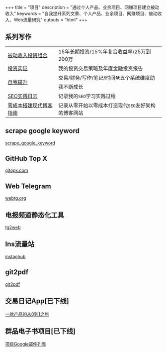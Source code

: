 +++
title = "项目"
description = "通过个人产品、业余项目、网赚项目建立被动收入"
keywords = "自我提升系列文章、个人产品、业余项目、网赚项目、被动收入、Web流量研究"
outputs = "html"
+++

## 系列写作

| | |
| -- | -- |
| [被动收入投资组合](/categories/被动收入投资组合/) | 15年长期投资/15%年复合收益率/25万到200万 |
| [投资实证](/series/投资实证/) | 我的投资交易策略及年度金融投资报告 |
| [自我提升](/series/自我提升/) | 交易/财务/写作/笔记/时间🛠五个系统维度助我不断成长 |
| [SEO实践日志](/series/seo实践日志/) | 记录我的`SEO`学习实践过程 |
| [零成本搭建现代博客指南](/series/零成本搭建现代博客指南/) | 记录从零开始以零成本打造现代`SEO`友好架构的博客网站 |

## scrape google keyword

[scrape_google_keyword](https://github.com/bmpi-dev/scrape_google_keyword)

## GitHub Top X

[gitopx.com](https://www.gitopx.com)

## Web Telegram

[webtg.org](https://www.webtg.org)

## 电报频道静态化工具

[tg2web](https://github.com/bmpi-dev/tg2web)

## Ins流量站

[instaghub](https://github.com/bmpi-dev/instaghub)

## git2pdf

[git2pdf](https://github.com/bmpi-dev/git2pdf)

## 交易日记App[已下线]

[一款产品的从0到1之旅](/dev/zero-to-one/)

## 群品电子书项目[已下线]

[项目Google邮件列表](https://groups.google.com/forum/#!forum/qunpin)
